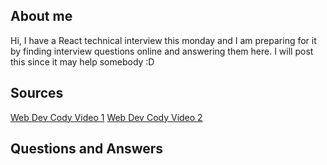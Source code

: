 ## About me

Hi, I have a React technical interview this monday and I am preparing for it by finding interview questions online and answering them here. I will post this since it may help somebody :D

## Sources

[Web Dev Cody Video 1](https://www.youtube.com/watch?v=xo1sW5HD7os)
[Web Dev Cody Video 2](https://www.youtube.com/watch?v=AHbAAnt9qsY)

## Questions and Answers
